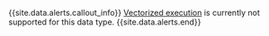 {{site.data.alerts.callout_info}}
[Vectorized execution](vectorized-execution.html) is currently not supported for this data type.
{{site.data.alerts.end}}
